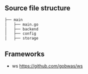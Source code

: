 ## Source file structure

```bash
├── main
│   ├── main.go
│   ├── backend
│   ├── config
│   ├── storage

```

## Frameworks

- ws https://github.com/gobwas/ws 
